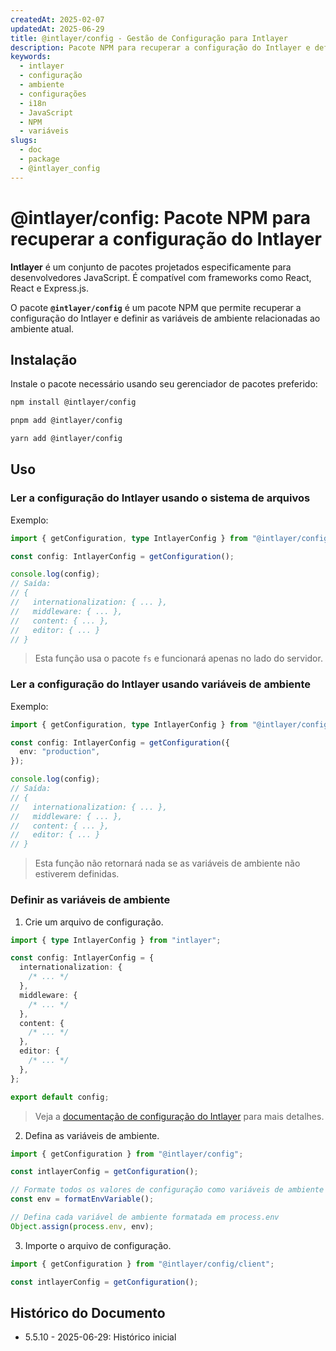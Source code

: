 ```yaml
---
createdAt: 2025-02-07
updatedAt: 2025-06-29
title: @intlayer/config - Gestão de Configuração para Intlayer
description: Pacote NPM para recuperar a configuração do Intlayer e definir variáveis de ambiente para configurações de internacionalização em diferentes ambientes.
keywords:
  - intlayer
  - configuração
  - ambiente
  - configurações
  - i18n
  - JavaScript
  - NPM
  - variáveis
slugs:
  - doc
  - package
  - @intlayer_config
---
```


# @intlayer/config: Pacote NPM para recuperar a configuração do Intlayer

**Intlayer** é um conjunto de pacotes projetados especificamente para desenvolvedores JavaScript. É compatível com frameworks como React, React e Express.js.

O pacote **`@intlayer/config`** é um pacote NPM que permite recuperar a configuração do Intlayer e definir as variáveis de ambiente relacionadas ao ambiente atual.

## Instalação

Instale o pacote necessário usando seu gerenciador de pacotes preferido:

```bash packageManager="npm"
npm install @intlayer/config
```

```bash packageManager="pnpm"
pnpm add @intlayer/config
```

```bash packageManager="yarn"
yarn add @intlayer/config
```

## Uso

### Ler a configuração do Intlayer usando o sistema de arquivos

Exemplo:

```ts
import { getConfiguration, type IntlayerConfig } from "@intlayer/config";

const config: IntlayerConfig = getConfiguration();

console.log(config);
// Saída:
// {
//   internationalization: { ... },
//   middleware: { ... },
//   content: { ... },
//   editor: { ... }
// }
```

> Esta função usa o pacote `fs` e funcionará apenas no lado do servidor.

### Ler a configuração do Intlayer usando variáveis de ambiente

Exemplo:

```ts
import { getConfiguration, type IntlayerConfig } from "@intlayer/config/client";

const config: IntlayerConfig = getConfiguration({
  env: "production",
});

console.log(config);
// Saída:
// {
//   internationalization: { ... },
//   middleware: { ... },
//   content: { ... },
//   editor: { ... }
// }
```

> Esta função não retornará nada se as variáveis de ambiente não estiverem definidas.

### Definir as variáveis de ambiente

1. Crie um arquivo de configuração.

```ts fileName="intlayer.config.ts"
import { type IntlayerConfig } from "intlayer";

const config: IntlayerConfig = {
  internationalization: {
    /* ... */
  },
  middleware: {
    /* ... */
  },
  content: {
    /* ... */
  },
  editor: {
    /* ... */
  },
};

export default config;
```

> Veja a [documentação de configuração do Intlayer](https://github.com/aymericzip/intlayer/blob/main/docs/docs/pt/configuration.md) para mais detalhes.

2. Defina as variáveis de ambiente.

```ts
import { getConfiguration } from "@intlayer/config";

const intlayerConfig = getConfiguration();

// Formate todos os valores de configuração como variáveis de ambiente
const env = formatEnvVariable();

// Defina cada variável de ambiente formatada em process.env
Object.assign(process.env, env);
```

3. Importe o arquivo de configuração.

```ts
import { getConfiguration } from "@intlayer/config/client";

const intlayerConfig = getConfiguration();
```

## Histórico do Documento

- 5.5.10 - 2025-06-29: Histórico inicial
